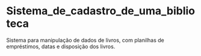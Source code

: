 # Sistema_de_cadastro_de_uma_biblioteca

Sistema para manipulação de dados de livros, com planilhas de empréstimos, datas e disposição dos livros.
